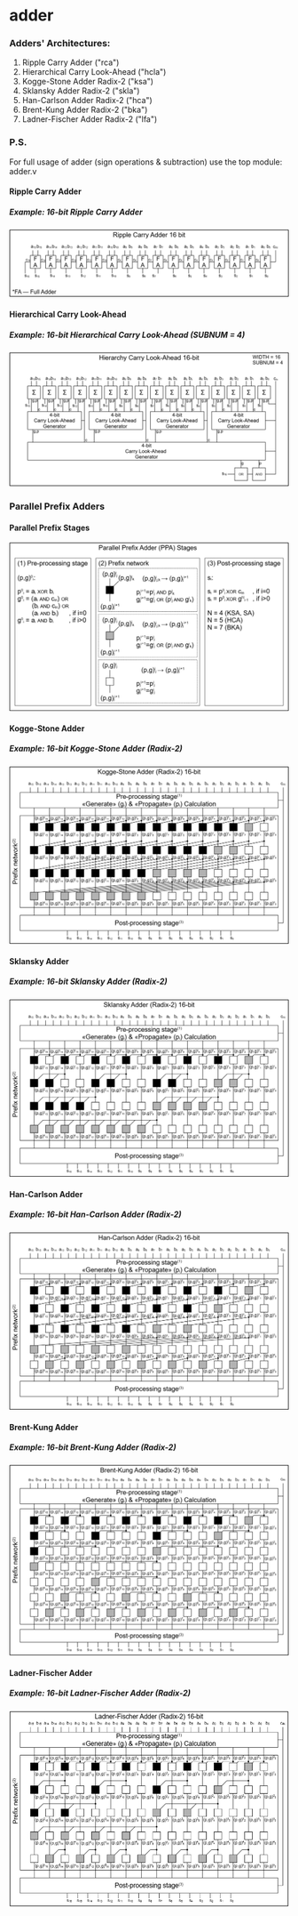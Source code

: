 # adder

### Adders' Architectures:

1) Ripple Carry Adder ("rca")
2) Hierarchical Carry Look-Ahead ("hcla")
3) Kogge-Stone Adder Radix-2 ("ksa")
4) Sklansky Adder Radix-2 ("skla")
5) Han-Carlson Adder Radix-2 ("hca")
6) Brent-Kung Adder Radix-2 ("bka")
7) Ladner-Fischer Adder Radix-2 ("lfa")

### P.S.

For full usage of adder (sign operations & subtraction) use the top module: adder.v

#### Ripple Carry Adder
##### Example: 16-bit Ripple Carry Adder
![RCA16](/img/rca16.png)

#### Hierarchical Carry Look-Ahead
##### Example: 16-bit Hierarchical Carry Look-Ahead (SUBNUM = 4)
![HCLA16](/img/hcla16.png)

### Parallel Prefix Adders

#### Parallel Prefix Stages
![PPA](/img/ppa_stages.png)

#### Kogge-Stone Adder
##### Example: 16-bit Kogge-Stone Adder (Radix-2)
![KSA16R2](/img/ksa_r2_16.png)

#### Sklansky Adder
##### Example: 16-bit Sklansky Adder (Radix-2)
![SKLA16R2](/img/skla_r2_16.png)

#### Han-Carlson Adder
##### Example: 16-bit Han-Carlson Adder (Radix-2)
![HCA16R2](/img/hca_r2_16.png)

#### Brent-Kung Adder
##### Example: 16-bit Brent-Kung Adder (Radix-2)
![BKA16R2](/img/bka_r2_16.png)

#### Ladner-Fischer Adder
##### Example: 16-bit Ladner-Fischer Adder (Radix-2)
![LFA16R2](/img/lfa_r2_16.png)
